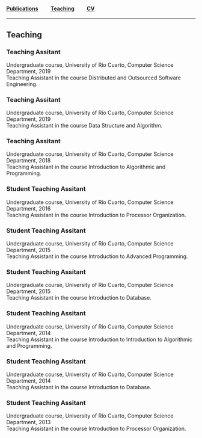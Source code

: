 #### [Publications](/publications)&nbsp;   &nbsp;   &nbsp;   &nbsp;   &nbsp; [Teaching](/teaching)&nbsp;   &nbsp;   &nbsp;   &nbsp;   &nbsp;   [CV](/CVPolitano-2019-Ingles.pdf")

---
## Teaching

### Teaching Assitant


Undergraduate course, University of Río Cuarto, Computer Science Department, 2019<br>
Teaching Assistant in the course Distributed and Outsourced Software Engineering.

### Teaching Assitant

Undergraduate course, University of Río Cuarto, Computer Science Department, 2019<br>
Teaching Assistant in the course Data Structure and Algorithm.

### Teaching Assitant

Undergraduate course, University of Río Cuarto, Computer Science Department, 2018
<br>
Teaching Assistant in the course Introduction to Algorithmic and Programming.

### Student Teaching Assitant

Undergraduate course, University of Río Cuarto, Computer Science Department, 2016
<br>
Teaching Assistant in the course Introduction to Processor Organization.

### Student Teaching Assitant

Undergraduate course, University of Río Cuarto, Computer Science Department, 2015
<br>
Teaching Assistant in the course Introduction to Advanced Programming.

### Student Teaching Assitant

Undergraduate course, University of Río Cuarto, Computer Science Department, 2015
<br>
Teaching Assistant in the course Introduction to Database.

### Student Teaching Assitant

Undergraduate course, University of Río Cuarto, Computer Science Department, 2014
<br>
Teaching Assistant in the course Introduction to Introduction to Algorithmic and Programming.

### Student Teaching Assitant

Undergraduate course, University of Río Cuarto, Computer Science Department, 2014
<br>
Teaching Assistant in the course Introduction to Database.

### Student Teaching Assitant

Undergraduate course, University of Río Cuarto, Computer Science Department, 2013
<br>
Teaching Assistant in the course Introduction to Processor Organization.



